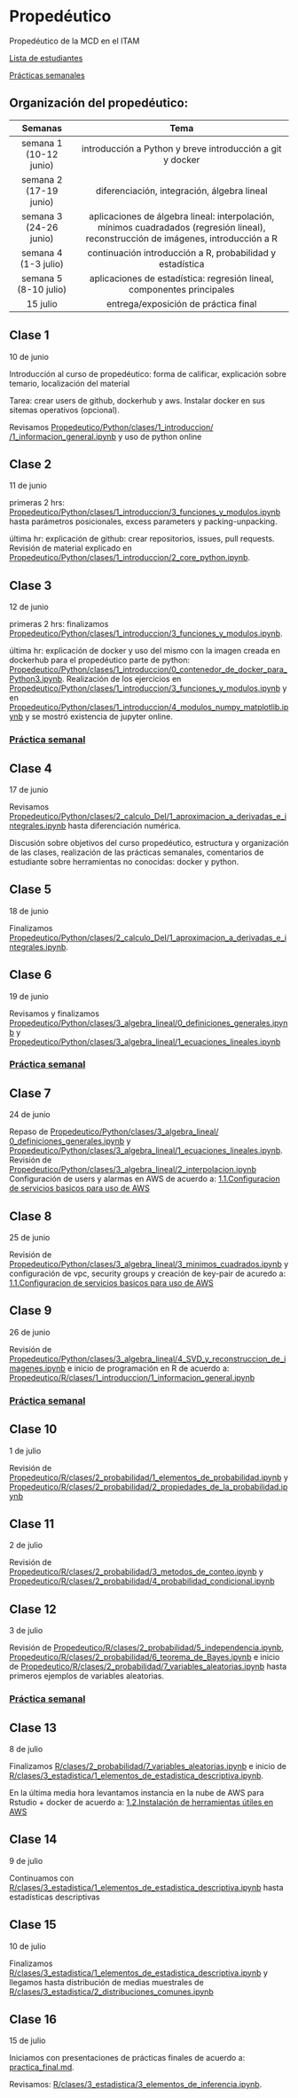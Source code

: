 # Propedéutico 
Propedéutico de la MCD en el ITAM  

[Lista de estudiantes](https://drive.google.com/file/d/13GBL3BsW1QnaZrbsOoVQ2QKY0Rw5IdAh/view?usp=sharing)

[Prácticas semanales](practicas_semanales/)


## Organización del propedéutico:

| Semanas   | Tema                                                              |
| :--------:|:-----------------------------------------------------------------:|
| semana 1 (10-12 junio) | introducción a Python y breve introducción a git y docker                                            | 
| semana 2 (17-19 junio)| diferenciación, integración, álgebra lineal                       |
| semana 3 (24-26 junio)| aplicaciones de álgebra lineal: interpolación, mínimos cuadradados (regresión lineal), reconstrucción de imágenes, introducción a R                  |
|semana 4  (1-3 julio)| continuación introducción a R, probabilidad y estadística            |
|semana 5 (8-10 julio)|aplicaciones de estadística: regresión lineal, componentes principales|
|15 julio| entrega/exposición de práctica final                                 |



## Clase 1
10 de junio

Introducción al curso de propedéutico: forma de calificar, explicación sobre temario, localización del material

Tarea: crear users de github, dockerhub y aws. Instalar docker en sus sitemas operativos (opcional).

Revisamos [Propedeutico/Python/clases/1_introduccion/
/1_informacion_general.ipynb](https://github.com/ITAM-DS/Propedeutico/blob/master/Python/clases/1_introduccion/1_informacion_general.ipynb) y uso de python online


## Clase 2
11 de junio

primeras 2 hrs: [Propedeutico/Python/clases/1_introduccion/3_funciones_y_modulos.ipynb](https://github.com/ITAM-DS/Propedeutico/blob/master/Python/clases/1_introduccion/3_funciones_y_modulos.ipynb) hasta parámetros posicionales, excess parameters y packing-unpacking.

última hr: explicación de github: crear repositorios, issues, pull requests. Revisión de material explicado en [Propedeutico/Python/clases/1_introduccion/2_core_python.ipynb](https://github.com/ITAM-DS/Propedeutico/blob/master/Python/clases/1_introduccion/2_core_python.ipynb). 


## Clase 3
12 de junio

primeras 2 hrs: finalizamos [Propedeutico/Python/clases/1_introduccion/3_funciones_y_modulos.ipynb](https://github.com/ITAM-DS/Propedeutico/blob/master/Python/clases/1_introduccion/3_funciones_y_modulos.ipynb).

última hr: explicación de docker y uso del mismo con la imagen creada en dockerhub para el propedéutico parte de python: [Propedeutico/Python/clases/1_introduccion/0_contenedor_de_docker_para_Python3.ipynb](https://github.com/ITAM-DS/Propedeutico/blob/master/Python/clases/1_introduccion/0_contenedor_de_docker_para_Python3.ipynb). Realización de los ejercicios en [Propedeutico/Python/clases/1_introduccion/3_funciones_y_modulos.ipynb](https://github.com/ITAM-DS/Propedeutico/blob/master/Python/clases/1_introduccion/3_funciones_y_modulos.ipynb) y  en [Propedeutico/Python/clases/1_introduccion/4_modulos_numpy_matplotlib.ipynb](https://github.com/ITAM-DS/Propedeutico/blob/master/Python/clases/1_introduccion/4_modulos_numpy_matplotlib.ipynb) y se mostró existencia de jupyter online.

### [Práctica semanal](https://github.com/ITAM-DS/Propedeutico/tree/prope-2019-1/practicas_semanales/practica_1)


## Clase 4
17 de junio

Revisamos [Propedeutico/Python/clases/2_calculo_DeI/1_aproximacion_a_derivadas_e_integrales.ipynb](https://github.com/ITAM-DS/Propedeutico/blob/master/Python/clases/2_calculo_DeI/1_aproximacion_a_derivadas_e_integrales.ipynb) hasta diferenciación numérica.

Discusión sobre objetivos del curso propedéutico, estructura y organización de las clases, realización de las prácticas semanales, comentarios de estudiante sobre herramientas no conocidas: docker y python.


## Clase 5
18 de junio

Finalizamos [Propedeutico/Python/clases/2_calculo_DeI/1_aproximacion_a_derivadas_e_integrales.ipynb](https://github.com/ITAM-DS/Propedeutico/blob/master/Python/clases/2_calculo_DeI/1_aproximacion_a_derivadas_e_integrales.ipynb).

## Clase 6
19 de junio

Revisamos y finalizamos [
Propedeutico/Python/clases/3_algebra_lineal/0_definiciones_generales.ipynb](https://github.com/ITAM-DS/Propedeutico/blob/master/Python/clases/3_algebra_lineal/0_definiciones_generales.ipynb) y [Propedeutico/Python/clases/3_algebra_lineal/1_ecuaciones_lineales.ipynb](https://github.com/ITAM-DS/Propedeutico/blob/master/Python/clases/3_algebra_lineal/1_ecuaciones_lineales.ipynb)

### [Práctica semanal](https://github.com/ITAM-DS/Propedeutico/tree/prope-2019-1/practicas_semanales/practica_2)


## Clase 7

24 de junio

Repaso de [Propedeutico/Python/clases/3_algebra_lineal/
0_definiciones_generales.ipynb](https://github.com/ITAM-DS/Propedeutico/blob/master/Python/clases/3_algebra_lineal/0_definiciones_generales.ipynb) y [Propedeutico/Python/clases/3_algebra_lineal/1_ecuaciones_lineales.ipynb](https://github.com/ITAM-DS/Propedeutico/blob/master/Python/clases/3_algebra_lineal/1_ecuaciones_lineales.ipynb). Revisión de [Propedeutico/Python/clases/3_algebra_lineal/2_interpolacion.ipynb](https://github.com/ITAM-DS/Propedeutico/blob/master/Python/clases/3_algebra_lineal/2_interpolacion.ipynb)
Configuración de users y alarmas en AWS de acuerdo a: [1.1.Configuracion de servicios basicos para uso de AWS](https://github.com/ITAM-DS/Propedeutico/wiki/1.1.Configuracion-de-servicios-basicos-para-uso-de-AWS)


## Clase 8

25 de junio

Revisión de [Propedeutico/Python/clases/3_algebra_lineal/3_minimos_cuadrados.ipynb](https://github.com/ITAM-DS/Propedeutico/blob/master/Python/clases/3_algebra_lineal/3_minimos_cuadrados.ipynb) y configuración de vpc, security groups y creación de key-pair de acuredo a: [1.1.Configuracion de servicios basicos para uso de AWS](https://github.com/ITAM-DS/Propedeutico/wiki/1.1.Configuracion-de-servicios-basicos-para-uso-de-AWS)

## Clase 9

26 de junio

Revisión de [Propedeutico/Python/clases/3_algebra_lineal/4_SVD_y_reconstruccion_de_imagenes.ipynb](https://github.com/ITAM-DS/Propedeutico/blob/master/Python/clases/3_algebra_lineal/4_SVD_y_reconstruccion_de_imagenes.ipynb) e inicio de programación en R de acuerdo a: [Propedeutico/R/clases/1_introduccion/1_informacion_general.ipynb](https://github.com/ITAM-DS/Propedeutico/blob/master/R/clases/1_introduccion/1_informacion_general.ipynb)

### [Práctica semanal](https://github.com/ITAM-DS/Propedeutico/tree/prope-2019-1/practicas_semanales/practica_3)


## Clase 10

1 de julio

Revisión de [Propedeutico/R/clases/2_probabilidad/1_elementos_de_probabilidad.ipynb](https://github.com/ITAM-DS/Propedeutico/blob/master/R/clases/2_probabilidad/1_elementos_de_probabilidad.ipynb) y [Propedeutico/R/clases/2_probabilidad/2_propiedades_de_la_probabilidad.ipynb](https://github.com/ITAM-DS/Propedeutico/blob/master/R/clases/2_probabilidad/2_propiedades_de_la_probabilidad.ipynb)

## Clase 11 

2 de julio

Revisión de [Propedeutico/R/clases/2_probabilidad/3_metodos_de_conteo.ipynb](https://github.com/ITAM-DS/Propedeutico/blob/master/R/clases/2_probabilidad/3_metodos_de_conteo.ipynb) y [Propedeutico/R/clases/2_probabilidad/4_probabilidad_condicional.ipynb](https://github.com/ITAM-DS/Propedeutico/blob/master/R/clases/2_probabilidad/4_probabilidad_condicional.ipynb)

## Clase 12

3 de julio

Revisión de [Propedeutico/R/clases/2_probabilidad/5_independencia.ipynb](https://github.com/ITAM-DS/Propedeutico/blob/master/R/clases/2_probabilidad/5_independencia.ipynb), [Propedeutico/R/clases/2_probabilidad/6_teorema_de_Bayes.ipynb](https://github.com/ITAM-DS/Propedeutico/blob/master/R/clases/2_probabilidad/6_teorema_de_Bayes.ipynb) e inicio de [Propedeutico/R/clases/2_probabilidad/7_variables_aleatorias.ipynb](https://github.com/ITAM-DS/Propedeutico/blob/master/R/clases/2_probabilidad/7_variables_aleatorias.ipynb) hasta primeros ejemplos de variables aleatorias.


### [Práctica semanal](https://github.com/ITAM-DS/Propedeutico/tree/prope-2019-1/practicas_semanales/practica_4)


## Clase 13

8 de julio

Finalizamos [R/clases/2_probabilidad/7_variables_aleatorias.ipynb](https://github.com/ITAM-DS/Propedeutico/blob/master/R/clases/2_probabilidad/7_variables_aleatorias.ipynb) e inicio de [R/clases/3_estadistica/1_elementos_de_estadistica_descriptiva.ipynb](https://github.com/ITAM-DS/Propedeutico/blob/master/R/clases/3_estadistica/1_elementos_de_estadistica_descriptiva.ipynb).

En la última media hora levantamos instancia en la nube de AWS para Rstudio + docker de acuerdo a: [1.2.Instalación de herramientas útiles en AWS](https://github.com/ITAM-DS/Propedeutico/wiki/1.2.Instalaci%C3%B3n-de-herramientas-%C3%BAtiles-en-AWS)

## Clase 14

9 de julio

Continuamos con [R/clases/3_estadistica/1_elementos_de_estadistica_descriptiva.ipynb](https://github.com/ITAM-DS/Propedeutico/blob/master/R/clases/3_estadistica/1_elementos_de_estadistica_descriptiva.ipynb) hasta estadísticas descriptivas

## Clase 15

10 de julio

Finalizamos [R/clases/3_estadistica/1_elementos_de_estadistica_descriptiva.ipynb](https://github.com/ITAM-DS/Propedeutico/blob/master/R/clases/3_estadistica/1_elementos_de_estadistica_descriptiva.ipynb) y llegamos hasta distribución de medias muestrales de [R/clases/3_estadistica/2_distribuciones_comunes.ipynb](https://github.com/ITAM-DS/Propedeutico/blob/master/R/clases/3_estadistica/2_distribuciones_comunes.ipynb) 


## Clase 16

15 de julio

Iniciamos con presentaciones de prácticas finales de acuerdo a: [practica_final.md](https://github.com/ITAM-DS/Propedeutico/blob/prope-2019-1/practica_final.md).

Revisamos: [R/clases/3_estadistica/3_elementos_de_inferencia.ipynb](https://github.com/ITAM-DS/Propedeutico/blob/master/R/clases/3_estadistica/3_elementos_de_inferencia.ipynb).
